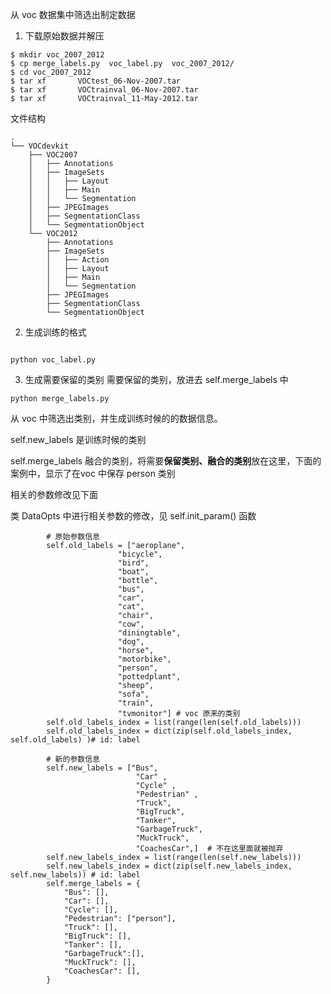 <!--
 * @Author: xuarehere
 * @Date: 2023-01-05 14:17:17
 * @LastEditTime: 2023-01-05 14:55:45
 * @LastEditors: xuarehere
 * @Description: 
 * @FilePath: /sutpc_object_detections_datasets_10cls/tools/voc/voc.md
 * 
-->

从 voc 数据集中筛选出制定数据


1. 下载原始数据并解压
```
$ mkdir voc_2007_2012
$ cp merge_labels.py  voc_label.py  voc_2007_2012/
$ cd voc_2007_2012
$ tar xf       VOCtest_06-Nov-2007.tar 
$ tar xf       VOCtrainval_06-Nov-2007.tar  
$ tar xf       VOCtrainval_11-May-2012.tar
```

文件结构
```
.
└── VOCdevkit
    ├── VOC2007
    │   ├── Annotations
    │   ├── ImageSets
    │   │   ├── Layout
    │   │   ├── Main
    │   │   └── Segmentation
    │   ├── JPEGImages
    │   ├── SegmentationClass
    │   └── SegmentationObject
    └── VOC2012
        ├── Annotations
        ├── ImageSets
        │   ├── Action
        │   ├── Layout
        │   ├── Main
        │   └── Segmentation
        ├── JPEGImages
        ├── SegmentationClass
        └── SegmentationObject
```

2. 生成训练的格式
```

python voc_label.py
```


3. 生成需要保留的类别
需要保留的类别，放进去 self.merge_labels 中
```
python merge_labels.py 
```

从 voc 中筛选出类别，并生成训练时候的的数据信息。

self.new_labels     是训练时候的类别

self.merge_labels   融合的类别，将需要**保留类别、融合的类别**放在这里，下面的案例中，显示了在voc 中保存 person 类别



相关的参数修改见下面


类  DataOpts 中进行相关参数的修改，见 self.init_param() 函数

```
        # 原始参数信息
        self.old_labels = ["aeroplane", 
                        "bicycle", 
                        "bird", 
                        "boat", 
                        "bottle", 
                        "bus", 
                        "car", 
                        "cat", 
                        "chair", 
                        "cow", 
                        "diningtable", 
                        "dog", 
                        "horse", 
                        "motorbike", 
                        "person", 
                        "pottedplant", 
                        "sheep", 
                        "sofa", 
                        "train", 
                        "tvmonitor"] # voc 原来的类别
        self.old_labels_index = list(range(len(self.old_labels)))
        self.old_labels_index = dict(zip(self.old_labels_index, self.old_labels) )# id: label
        
        # 新的参数信息
        self.new_labels = ["Bus",
                            "Car" ,
                            "Cycle" , 
                            "Pedestrian" , 
                            "Truck",
                            "BigTruck",
                            "Tanker",
                            "GarbageTruck",
                            "MuckTruck",
                            "CoachesCar",]  # 不在这里面就被抛弃
        self.new_labels_index = list(range(len(self.new_labels)))
        self.new_labels_index = dict(zip(self.new_labels_index, self.new_labels)) # id: label        
        self.merge_labels = {
            "Bus": [],
            "Car": [],
            "Cycle": [], 
            "Pedestrian": ["person"], 
            "Truck": [],
            "BigTruck": [],
            "Tanker": [],
            "GarbageTruck":[],
            "MuckTruck": [],
            "CoachesCar": [],
        }   

```



